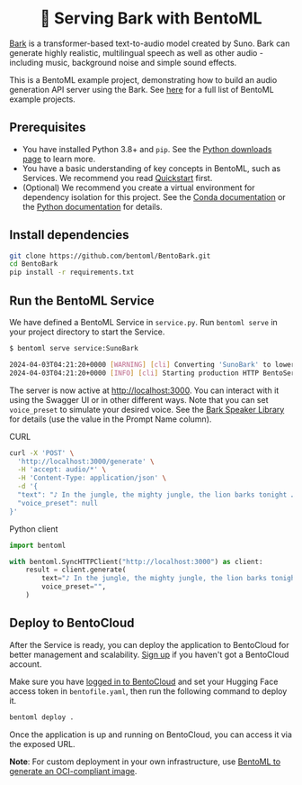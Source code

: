 <div align="center">
    <h1 align="center">🎵 Serving Bark with BentoML</h1>
</div>

[Bark](https://github.com/suno-ai/bark) is a transformer-based text-to-audio model created by Suno. Bark can generate highly realistic, multilingual speech as well as other audio - including music, background noise and simple sound effects.

This is a BentoML example project, demonstrating how to build an audio generation API server using the Bark. See [here](https://github.com/bentoml/BentoML?tab=readme-ov-file#%EF%B8%8F-what-you-can-build-with-bentoml) for a full list of BentoML example projects.

## Prerequisites

- You have installed Python 3.8+ and `pip`. See the [Python downloads page](https://www.python.org/downloads/) to learn more.
- You have a basic understanding of key concepts in BentoML, such as Services. We recommend you read [Quickstart](https://docs.bentoml.com/en/1.2/get-started/quickstart.html) first.
- (Optional) We recommend you create a virtual environment for dependency isolation for this project. See the [Conda documentation](https://conda.io/projects/conda/en/latest/user-guide/tasks/manage-environments.html) or the [Python documentation](https://docs.python.org/3/library/venv.html) for details.

## Install dependencies

```bash
git clone https://github.com/bentoml/BentoBark.git
cd BentoBark
pip install -r requirements.txt
```

## Run the BentoML Service

We have defined a BentoML Service in `service.py`. Run `bentoml serve` in your project directory to start the Service.

```bash
$ bentoml serve service:SunoBark

2024-04-03T04:21:20+0000 [WARNING] [cli] Converting 'SunoBark' to lowercase: 'sunobark'.
2024-04-03T04:21:20+0000 [INFO] [cli] Starting production HTTP BentoServer from "service:SunoBark" listening on http://localhost:3000 (Press CTRL+C to quit)
```

The server is now active at [http://localhost:3000](http://localhost:3000/). You can interact with it using the Swagger UI or in other different ways. Note that you can set `voice_preset` to simulate your desired voice. See the [Bark Speaker Library](https://suno-ai.notion.site/8b8e8749ed514b0cbf3f699013548683?v=bc67cff786b04b50b3ceb756fd05f68c) for details (use the value in the Prompt Name column).

CURL

```bash
curl -X 'POST' \
  'http://localhost:3000/generate' \
  -H 'accept: audio/*' \
  -H 'Content-Type: application/json' \
  -d '{
  "text": "♪ In the jungle, the mighty jungle, the lion barks tonight ♪",
  "voice_preset": null
}'
```

Python client

```python
import bentoml

with bentoml.SyncHTTPClient("http://localhost:3000") as client:
    result = client.generate(
        text="♪ In the jungle, the mighty jungle, the lion barks tonight ♪",
        voice_preset="",
    )
```

## Deploy to BentoCloud

After the Service is ready, you can deploy the application to BentoCloud for better management and scalability. [Sign up](https://www.bentoml.com/) if you haven't got a BentoCloud account.

Make sure you have [logged in to BentoCloud](https://docs.bentoml.com/en/latest/bentocloud/how-tos/manage-access-token.html) and set your Hugging Face access token in `bentofile.yaml`, then run the following command to deploy it.

```bash
bentoml deploy .
```

Once the application is up and running on BentoCloud, you can access it via the exposed URL.

**Note**: For custom deployment in your own infrastructure, use [BentoML to generate an OCI-compliant image](https://docs.bentoml.com/en/latest/guides/containerization.html).
